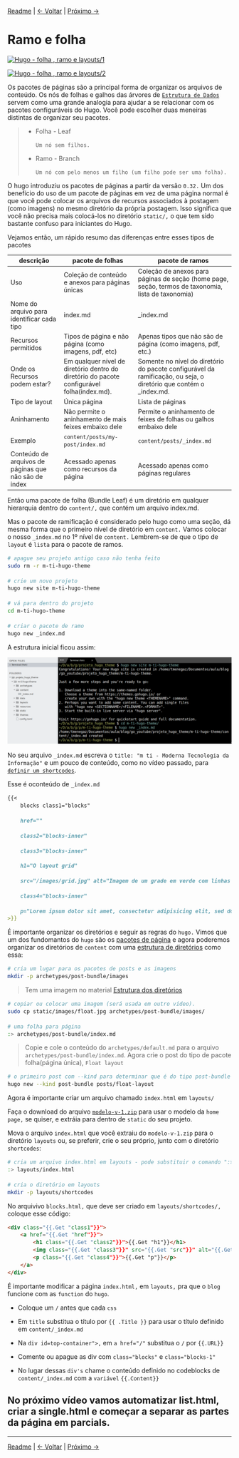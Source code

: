 [Readme](./README.md#publicações "README") | [<- Voltar](./estrutura-dos-diretorios.md#estrutura-dos-diretórios "Estrutura dos diretórios") | [Próximo ->](./# "#")

# Ramo e folha

[![Hugo - folha , ramo e layouts/1](http://i3.ytimg.com/vi/rWdilEzyODo/hqdefault.jpg)](https://youtu.be/rWdilEzyODo)

[![Hugo - folha , ramo e layouts/2](http://i3.ytimg.com/vi/2TvjRkOvjXI/hqdefault.jpg)](https://youtu.be/2TvjRkOvjXI)

 Os pacotes de páginas são a principal forma de organizar os arquivos de conteúdo. Os nós de folhas e galhos das árvores de [```Estrutura de Dados```](https://en.wikipedia.org/wiki/Tree%5F(data%5Fstructure)) servem como uma grande analogia para ajudar a se relacionar com os pacotes configuráveis do ​​Hugo. Você pode escolher duas meneiras distintas de organizar seu pacotes.

> - Folha - Leaf
>
>       Um nó sem filhos.
>
> - Ramo - Branch
>       
>       Um nó com pelo menos um filho (um filho pode ser uma folha).

O hugo introduziu os pacotes de páginas a partir da versão ```0.32.``` Um dos benefício do uso de um pacote de páginas em vez de uma página normal é que você pode colocar os arquivos de recursos associados à postagem (como imagens) no mesmo diretório da própria postagem. Isso significa que você não precisa mais colocá-los no diretório ```static/,``` o que tem sido bastante confuso para iniciantes do Hugo.

Vejamos então, um rápido resumo das diferenças entre esses tipos de pacotes

descrição | pacote de folhas | pacote de ramos
----------|------------------|----------------
Uso | Coleção de conteúdo e anexos para páginas únicas | Coleção de anexos para páginas de seção (home page, seção, termos de taxonomia, lista de taxonomia)
Nome do arquivo para identificar cada tipo | index.md | _index.md
Recursos permitidos | Tipos de página e não página (como imagens, pdf, etc) | Apenas tipos que não são de página (como imagens, pdf, etc.)
Onde os Recursos podem estar? | Em qualquer nível de diretório dentro do diretório do pacote configurável folha(index.md). | Somente no nível do diretório do pacote configurável da ramificação, ou seja, o diretório que contém o _index.md.
Tipo de layout |  Única página | Lista de páginas
Aninhamento | Não permite o aninhamento de mais feixes embaixo dele | Permite o aninhamento de feixes de folhas ou galhos embaixo dele
Exemplo | ```content/posts/my-post/index.md``` | ```content/posts/_index.md```
Conteúdo de arquivos de páginas que não são de index | Acessado apenas como recursos da página | Acessado apenas como páginas regulares

Então uma pacote de folha (Bundle Leaf) é um diretório em qualquer hierarquia dentro do ```content/,``` que contém um arquivo index.md.

Mas o pacote de ramificação é considerado pelo hugo como uma seção, dá mesma forma que o primeiro nível de diretório em ```content.``` Vamos colocar o nosso ```_index.md``` no 1º nível de ```content.``` Lembrem-se de que o tipo de ```layout``` é ```lista``` para o pacote de ramos.

```bash
# apague seu projeto antigo caso não tenha feito
sudo rm -r m-ti-hugo-theme

# crie um novo projeto
hugo new site m-ti-hugo-theme

# vá para dentro do projeto
cd m-ti-hugo-theme

# criar o pacote de ramo
hugo new _index.md
```

A estrutura inicial ficou assim:

![Estrutura básica](./imagens/estrutura.png 'Estrutura básica gerada pelo comando "hugo new site m-ti-hugo-theme" e pacote de ramos com o comando "hugo new _index.md"')

No seu arquivo ```_index.md``` escreva o ```title: "m ti - Moderna Tecnologia da Informação"``` e um pouco de conteúdo, como no vídeo passado, para [```definir um shortcodes```](./estrutura-dos-diretorios.md#layouts "Estrutura dos diretórios - layouts").

Esse é oconteúdo de ```_index.md```

```md
{{< 
    blocks class1="blocks"
    
    href=""
        
    class2="blocks-inner"
        
    class3="blocks-inner"
        
    h1="O layout grid"

    src="/images/grid.jpg" alt="Imagem de um grade em verde com linhas brancas onde está escrito: css grid layout"

    class4="blocks-inner"

    p="Lorem ipsum dolor sit amet, consectetur adipisicing elit, sed do eiusmod tempor incididunt ut labore et dolore magna aliqua. Ut enim ad minim veniam, quis nostrud exercitation ullamco laboris nisi ut aliquip ex ea commodo consequat."
>}}
```

É importante organizar os diretórios e seguir as regras do ```hugo.``` Vimos que um dos fundomantos do ```hugo``` são os [pacotes de página](./ramo-e-folha.md#ramo-e-folha) e agora poderemos organizar os diretórios de ```content``` com uma [estrutura de diretórios](./estrutura-dos-diretorios.md#estrutura-dos-diretórios "Estrutura dos diretórios") como essa:


```bash
# cria um lugar para os pacotes de posts e as imagens
mkdir -p archetypes/post-bundle/images
```

> Tem uma imagem no material [Estrutura dos diretórios](./estrutura-dos-diretorios.md#archetypes "Estrutura dos diretórios")

```bash
# copiar ou colocar uma imagem (será usada em outro vídeo).
sudo cp static/images/float.jpg archetypes/post-bundle/images/

# uma folha para página
:> archetypes/post-bundle/index.md
```

>Copie e cole o conteúdo do ```archetypes/default.md``` para o arquivo ```archetypes/post-bundle/index.md```.
> Agora crie o post do tipo de pacote folha(página única), ```Float layout``` 

```bash
# o primeiro post com --kind para determinar que é do tipo post-bundle na seção post-bundle
hugo new --kind post-bundle posts/float-layout
```

Agora é importante criar um arquivo chamado ```index.html``` em ```layouts/```

Faça o download do arquivo [```modelo-v-1.zip```](./scripts/modelo-v-1.zip) para usar o modelo da ```home page,``` se quiser, e extráia para dentro de ```static``` do seu projeto.

Mova o arquivo ```index.html``` que você extraiu do ```modelo-v-1.zip``` para o diretório ```layouts``` ou, se preferir, crie o seu próprio, junto com o diretório ```shortcodes```:

```bash
# cria um arquivo index.html em layouts - pode substituir o comando ":>" por "touch" caso esteja no bash.
:> layouts/index.html

# cria o diretório em layouts
mkdir -p layouts/shortcodes

```

No arquivivo ```blocks.html,``` que deve ser criado em ```layouts/shortcodes/,```
coloque esse código:

```html
<div class="{{.Get "class1"}}">
    <a href="{{.Get "href"}}">
        <h1 class="{{.Get "class2"}}">{{.Get "h1"}}</h1>
        <img class="{{.Get "class3"}}" src="{{.Get "src"}}" alt="{{.Get "alt"}}">
        <p class="{{.Get "class4"}}">{{.Get "p"}}</p>
    </a>
</div>
```

É importante modificar a página ```index.html,``` em ```layouts,``` pra que o ```blog``` funcione com as ```function```  do ```hugo```.

- Coloque um ```/``` antes que  cada ```css```

- Em ```title``` substitua o título por ```{{ .Title }}``` para usar o título definido em ```content/_index.md```

- Na ```div id=top-container">,``` em ```a href="/"``` substitua o  ```/``` por ```{{.URL}}``` 

- Comente ou apague as div com ```class="blocks"``` e  ```class="blocks-1"```

- No  lugar dessas ```div's``` chame o conteúdo definido no codeblocks de ```content/_index.md``` com a ```variável``` ```{{.Content}}```

## No próximo vídeo vamos automatizar list.html, criar a single.html e começar a separar as partes da página em parcials.

---

[Readme](./README.md#publicações "README") | [<- Voltar](./estrutura-dos-diretorios.md#estrutura-dos-diretórios "Estrutura dos diretórios") | [Próximo ->](./# "#")